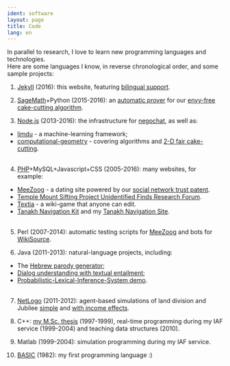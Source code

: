 ```yaml
---
ident: software
layout: page
title: Code
lang: en
---
```

In parallel to research, I love to learn new programming languages and technologies. 
<br/>Here are some languages I know, in reverse chronological order, and some sample projects:

1. [Jekyll][Jek1] (2016): this website, featuring [bilingual support][Jek2].

2. [SageMath][S1]+Python (2015-2016): an [automatic prover][S2] for our [envy-free cake-cutting algorithm][S3].

3. [Node.js][N1] (2013-2016): the infrastructure for [negochat][N3], as well as:
  * [limdu][N2] - a machine-learning framework;
  * [computational-geometry][N4] - covering algorithms and [2-D fair cake-cutting][N5].
<br/><br/>

4. [PHP][P1]+MySQL+Javascript+CSS (2005-2016): many websites, for example:
  * [MeeZoog][P2] - a dating site powered by our [social network trust patent][pat].
  * [Temple Mount Sifting Project Unidentified Finds Research Forum][P3].
  * [Textia][P4] - a wiki-game that anyone can edit.
  * [Tanakh Navigation Kit][P5] and my [Tanakh Navigation Site][P7].
<br/><br/>

5. Perl (2007-2014): automatic testing scripts for [MeeZoog][P2] and bots for [WikiSource][HW].

6. Java (2011-2013): natural-language projects, including:
  * The [Hebrew parody generator][J2];
  * [Dialog understanding with textual entailment][J3];
  * [Probabilistic-Lexical-Inference-System demo][J4].
<br/><br/>

7. [NetLogo][L1] (2011-2012): agent-based simulations of land division and Jubilee [simple][L2] and [with income effects][L3].

8. C++: [my M.Sc. thesis][C2] (1997-1999), real-time programming during my IAF service (1999-2004) and teaching data structures (2010).

9. Matlab (1999-2004): simulation programming during my IAF service.

10. [BASIC][B1] (1982): my first programming language :) 

[Jek1]: http://jekyllrb.com/
[Jek2]: https://www.sylvaindurand.org/making-jekyll-multilingual/
[S1]: http://www.sagemath.org/
[S2]: https://github.com/erelsgl/envy-free
[S3]: http://arxiv.org/abs/1511.02599
[N1]: https://nodejs.org/en/
[N2]: https://github.com/erelsgl/limdu
[N3]: {{site.baseurl}}/topics/{{page.lang}}/negochat/
[N4]: https://github.com/erelsgl/computational-geometry
[N5]: {{site.baseurl}}/topics/{{page.lang}}/fairness/
[P1]: http://php.net/
[P2]: http://www.meezoog.com
[P3]: http://www.echad.info/uifinds/
[P4]: https://github.com/erelsgl/textia
[P5]: https://github.com/erelsgl/tnk
[P6]: http://tora.us.fm/tnk1/
[P7]: {{site.baseurl}}/topics/he/tnk/
[pat]: http://appft.uspto.gov/netacgi/nph-Parser?Sect1=PTO2&Sect2=HITOFF&u=%2Fnetahtml%2FPTO%2Fsearch-adv.html&r=1&p=1&f=G&l=50&d=PG01&S1=20100010826.PGNR.&OS=DN/20100010826&RS=DN/20100010826
[C2]: {{site.baseurl}}/topics/{{page.lang}}/hebnlp/
[J2]: https://github.com/erelsgl/parody-generator
[J3]: http://events.eventact.com/afeka/aclp2012/Dialogue%20Natural%20Language%20Understanding_Segal-halevi%20et%20al.pdf
[J4]: http://u.cs.biu.ac.il/~nlp/downloads/publications/85acl13.pdf
[B1]: https://en.wikipedia.org/wiki/Sinclair_BASIC
[L1]: http://ccl.northwestern.edu/netlogo/
[L2]: http://ccl.northwestern.edu/netlogo/models/community/land-random
[L3]: http://ccl.northwestern.edu/netlogo/models/community/land-income
[HW]: http://he.wikisource.org
